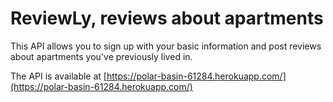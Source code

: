 # ReviewLy, reviews about apartments

This API allows you to sign up with your basic information and post reviews about apartments you've previously lived in.

The API is available at [https://polar-basin-61284.herokuapp.com/](https://polar-basin-61284.herokuapp.com/)


